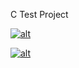 C Test Project

[![alt](https://codenvy.com/factory/resources/factory-white.png)](https://codenvy.com/factory?id=1tydhti5laqtm15y)

[![alt](https://codenvy.com/factory/resources/factory-white.png)](https://codenvy.com/ide-resources/share/project/luisfer.rigoni/HelloWorld)
